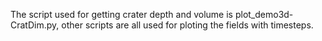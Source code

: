 The script used for getting crater depth and volume is plot_demo3d-CratDim.py, other scripts are all used for ploting the fields with timesteps.
